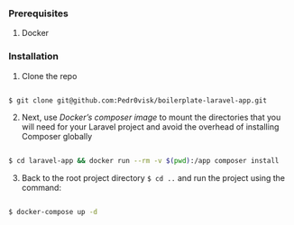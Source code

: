 ### Prerequisites
1. Docker

### Installation

1. Clone the repo
```sh

$ git clone git@github.com:Pedr0visk/boilerplate-laravel-app.git
```

2. Next, use *Docker’s composer image* to mount the directories that you will need for your Laravel project and avoid the overhead of installing Composer globally
```sh

$ cd laravel-app && docker run --rm -v $(pwd):/app composer install
```

3. Back to the root project directory `$ cd ..` and run the project using the command:
```sh

$ docker-compose up -d
```